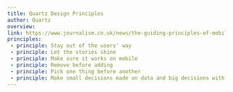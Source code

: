 ```yaml
---
title: Quartz Design Principles
author: Quartz
overview:
link: https://www.journalism.co.uk/news/the-guiding-principles-of-mobile-and-social-in-quartz-redesign/s2/a562265/
principles:
 - principle: Stay out of the users' way
 - principle: Let the stories shine
 - principle: Make sure it works on mobile
 - principle: Remove before adding
 - principle: Pick one thing before another
 - principle: Make small decisions made on data and big decisions with your gut
---
```

